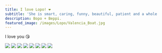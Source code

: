 ```yaml
---
title: I love Lopo! ❤️
subtitle: 'She is smart, caring, funny, beautiful, patient and a whole lot of wonderful.'
description: Bopo + Beppi.
featured_image: /images/Lopo/Valencia_Boat.jpg
---
```


I love you 😘


<div class="gallery" data-columns="3">
    <img src="/images/Lopo/Vienna.jpg">
    <img src="/images/Lopo/Euro_2022.jpg">
    <img src="/images/Lopo/Valencia_Beach.jpg">
    <img src="/images/Lopo/Christopher_Street_Day.jpg">
    <img src="/images/Lopo/Portet_Dinner.jpg">
    <img src="/images/Lopo/Allianz_Arena.jpeg">
    <img src="/images/Lopo/Vienna_Icecream.jpeg">
    <img src="/images/Lopo/Vienna_Piggyback.jpeg">
</div>